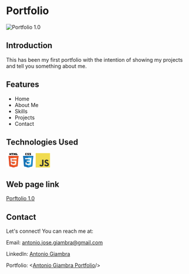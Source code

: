 # Portfolio

![Portfolio 1.0](https://github.com/Antonimason/Portfolio/assets/104198696/d947293c-5afa-4752-b1ea-86b88f168b26)

<h2>Introduction</h2>
<p>This has been my first portfolio with the intention of showing my projects and tell you something about me.

<h2>Features</h2>

- Home
- About Me
- Skills
- Projects
- Contact

<h2>Technologies Used</h2>
<p align="left"><img src="https://raw.githubusercontent.com/devicons/devicon/master/icons/html5/html5-original-wordmark.svg" alt="html5" width="40" height="40"/><img src="https://raw.githubusercontent.com/devicons/devicon/master/icons/css3/css3-original-wordmark.svg" alt="css3" width="40" height="40"/><img src="https://raw.githubusercontent.com/devicons/devicon/master/icons/javascript/javascript-original.svg" alt="javascript" width="40" height="40"/></p>

<h2>Web page link</h2>
<a href="https://antonimason.netlify.app/">Porftolio 1.0</a>

<h2>Contact</h2>

Let's connect! You can reach me at:

Email: antonio.jose.giambra@gmail.com

LinkedIn: [Antonio Giambra](https://www.linkedin.com/in/antonio-giambra-castellanos-293148233/)

Portfolio: <[Antonio Giambra Portfolio](https://antonimason-portfolio.netlify.app/)/>
